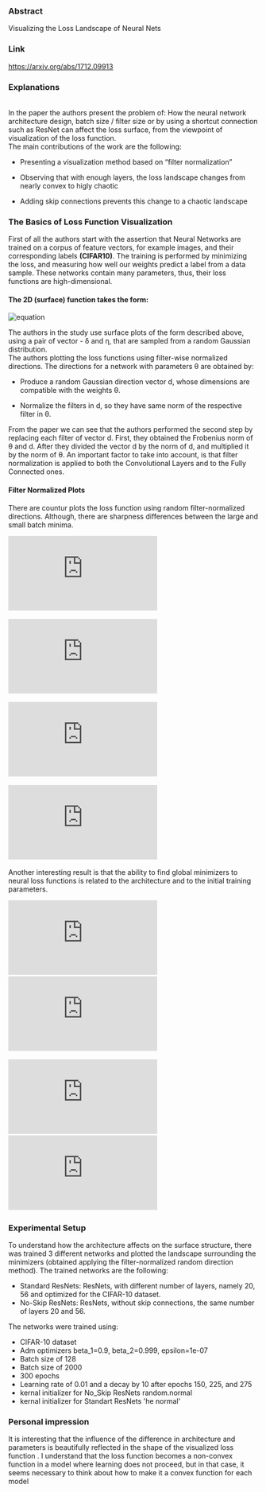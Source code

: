 ### Abstract
Visualizing the Loss Landscape of Neural Nets
### Link
https://arxiv.org/abs/1712.09913
### Explanations
<br />
In the paper the authors present the problem of: How the neural network architecture design, batch size / filter size or by using a shortcut connection such as ResNet
can affect the loss surface, from the viewpoint of visualization of the loss function.
<br />
The main contributions of the work are the following:

+ Presenting a visualization method based on “filter normalization” 

+ Observing that with enough layers, the loss landscape changes from nearly convex to higly chaotic

+ Adding skip connections prevents this change to a chaotic landscape

### The Basics of Loss Function Visualization <br />
First of all the authors start with the assertion that Neural Networks are trained on a corpus of feature vectors, for example images, 
and their corresponding labels __(CIFAR10)__. The training is performed by minimizing the loss, and measuring how well our weights predict a label from a data sample. 
These networks contain many parameters, thus, their loss functions are high-dimensional. <br />

#### The 2D (surface) function takes the form: <br />


![equation](https://latex.codecogs.com/svg.image?f(\alpha&space;,\beta&space;)=L(Q^{*}-\alpha&space;\delta-\beta&space;\eta))


The authors in the study use surface plots of the form described above, using a pair of vector - δ and η, that are sampled from a random Gaussian distribution.
<br />
The authors plotting the loss functions using filter-wise normalized directions. The directions for a network with parameters θ are obtained by:
<br />
+ Produce a random Gaussian direction vector d, whose dimensions are compatible with the weights θ.

+ Normalize the filters in d, so they have same norm of the respective filter in θ.


From the paper we can see that the authors performed the second step by replacing each filter of vector d. First, they obtained the Frobenius norm of θ and d. 
After they divided the vector d by the norm of d, and multiplied it by the norm of θ.
An important factor to take into account, is that filter normalization is applied to both the Convolutional Layers and to the Fully Connected ones.
####  Filter Normalized Plots
There are countur plots the loss function using random filter-normalized directions. Although, there are sharpness differences between the large and small batch minima.

![ResNet20_NOSHCUT_128](https://github.com/MurtazAlek/Loss/blob/master/Res_Net20_NOSHCUT_128_v2/images/d2_contor_plot_ResNet20_NOSHCUT_128.pdf)

![ResNet20_NOSHCUT_2000](https://github.com/MurtazAlek/Loss/blob/master/ResNet20_NOSHCUT_2000/images/d2_contor_plot_ResNet20_NOSHCUT_2000.pdf)

![ResNet20_SHCUT_128](https://github.com/MurtazAlek/Loss/blob/master/ResNet20_SHCUT_128_v2/images/d2_contor_plot_ResNet20_SHCUT_128.pdf)

![ResNet20_SHCUT_2000](https://github.com/MurtazAlek/Loss/blob/master/ResNet20_SHCUT_2000_v2/images/d2_contor_plot_ResNet20_SHCUT_2000.pdf)

Another interesting result is that the ability to find global minimizers to neural loss functions is related to the architecture and to the initial training parameters.

![ResNet56_SHCUT_128](https://github.com/MurtazAlek/Loss/blob/master/ResNet56_SHCUT_128_v2/images/d3_surface_file_ResNet56_SHCUT_128.pdf)
![ResNet56_NOSHCUT_128](https://github.com/MurtazAlek/Loss/blob/master/ResNet56_NOSHCUT_128/images/d3_surface_file_ResNet56_NOSHCUT_128.pdf)

![ResNet20_SHCUT_128](https://github.com/MurtazAlek/Loss/blob/master/ResNet20_SHCUT_128_v2/images/d3_surface_file_ResNet20_SHCUT_128.pdf)
![ResNet20_NOSHCUT_128](https://github.com/MurtazAlek/Loss/blob/master/Res_Net20_NOSHCUT_128_v2/images/d3_surface_file_ResNet20_NOSHCUT_128.pdf)


### Experimental Setup
To understand how the architecture affects on the surface structure, there was trained 3 different networks and plotted the landscape surrounding the minimizers (obtained applying the filter-normalized random direction method).
The trained networks are the following:
+ Standard ResNets: ResNets, with different number of layers, namely 20, 56 and optimized for the CIFAR-10 dataset.
+ No-Skip ResNets: ResNets, without skip connections, the same number of layers 20 and 56.

The networks were trained using:
+ CIFAR-10 dataset
+ Adm optimizers beta_1=0.9, beta_2=0.999, epsilon=1e-07
+ Batch size of 128
+ Batch size of 2000
+ 300 epochs
+ Learning rate of 0.01 and a decay by 10 after epochs 150, 225, and 275
+ kernal initializer for No_Skip ResNets random.normal
+ kernal initializer for Standart ResNets 'he normal'

### Personal impression

It is interesting that the influence of the difference in architecture and parameters is beautifully reflected in the shape of the visualized loss function . I understand that the loss function becomes a non-convex function in a model where learning does not proceed, but in that case, it seems necessary to think about how to make it a convex function for each model 



